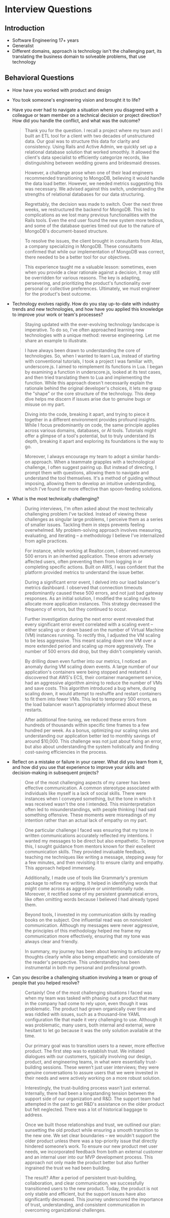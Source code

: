 # Interview Questions

## Introduction

- Software Engineering 17+ years
- Generalist
- Different domains, approach is technology isn't the challenging part, its
  translating the business domain to solveable problems, that use technology

## Behavioral Questions

- How have you worked with product and design
- You took someone's engineering vision and brought it to life?
- Have you ever had to navigate a situation where you disagreed with a colleague
  or team member on a technical decision or project direction? How did you
  handle the conflict, and what was the outcome?

  > Thank you for the question. I recall a project where my team and I built an
  > ETL tool for a client with two decades of unstructured data. Our goal was to
  > structure this data for clarity and consistency. Using Rails and Active
  > Admin, we quickly set up a relational database solution that worked
  > smoothly. It allowed the client's data specialist to efficiently categorize
  > records, like distinguishing between wedding gowns and bridesmaid dresses.

  > However, a challenge arose when one of their lead engineers recommended
  > transitioning to MongoDB, believing it would handle the data load better.
  > However, we needed metrics suggesting this was necessary. We advised against
  > this switch, understanding the strengths of relational databases for our
  > data structuring.

  > Regrettably, the decision was made to switch. Over the next three weeks, we
  > restructured the backend for MongoDB. This led to complications as we lost
  > many previous functionalities with the Rails tools. Even the end user found
  > the new system more tedious, and some of the database queries timed out due
  > to the nature of MongoDB's document-based structure.

  > To resolve the issues, the client brought in consultants from Atlas, a
  > company specializing in MongoDB. These consultants confirmed that while our
  > implementation of MongoDB was correct, there needed to be a better tool for
  > our objectives.

  > This experience taught me a valuable lesson: sometimes, even when you
  > provide a clear rationale against a decision, it may still be overridden for
  > various reasons. The key is adapting, persevering, and prioritizing the
  > product's functionality over personal or collective preferences. Ultimately,
  > we must engineer for the product's best outcome.
- Technology evolves rapidly. How do you stay up-to-date with industry trends
  and new technologies, and how have you applied this knowledge to improve your
  work or team's processes?

  > Staying updated with the ever-evolving technology landscape is imperative.
  > To do so, I've often approached learning new technologies with a unique
  > method: reverse engineering. Let me share an example to illustrate.

  > I have always been drawn to understanding the core of technologies. So, when
  > I wanted to learn Lua, instead of starting with conventional tutorials, I
  > took a project I was familiar with, underscore.js. I aimed to reimplement
  > its functions in Lua. I began by examining a function in underscore.js,
  > looked at its test cases, and then tried translating them to Lua and
  > implementing the function. While this approach doesn't necessarily explain
  > the rationale behind the original developer's choices, it lets me grasp the
  > "shape" or the core structure of the technology. This deep dive helps me
  > discern if issues arise due to genuine bugs or misuse on my part.

  > Diving into the code, breaking it apart, and trying to piece it together in
  > a different environment provides profound insights. While I focus
  > predominantly on code, the same principle applies across various domains,
  > databases, or AI tools. Tutorials might offer a glimpse of a tool's
  > potential, but to truly understand its depth, breaking it apart and
  > exploring its foundations is the way to go.

  > Moreover, I always encourage my team to adopt a similar hands-on approach.
  > When a teammate grapples with a technological challenge, I often suggest
  > pairing up. But instead of directing, I prompt them with questions, allowing
  > them to navigate and understand the tool themselves. It's a method of
  > guiding without imposing, allowing them to develop an intuitive
  > understanding, which I've found far more effective than spoon-feeding
  > solutions.

- What is the most technically challenging?

  > During interviews, I'm often asked about the most technically challenging
  > problem I've tackled. Instead of viewing these challenges as singular large
  > problems, I perceive them as a series of smaller issues. Tackling them in
  > steps prevents feeling overwhelmed. My problem-solving approach involves
  > measuring, evaluating, and iterating – a methodology I believe I've
  > internalized from agile practices.

  > For instance, while working at Realtor.com, I observed numerous 500 errors
  > in an inherited application. These errors adversely affected users, often
  > preventing them from logging in or completing specific actions. Built on
  > AWS, I was confident that the platform provided metrics to understand the
  > issue better.

  > During a significant error event, I delved into our load balancer's metrics
  > dashboard. I observed that connection timeouts predominantly caused these
  > 500 errors, and not just bad gateway responses. As an initial solution, I
  > modified the scaling rules to allocate more application instances. This
  > strategy decreased the frequency of errors, but they continued to occur.

  > Further investigation during the next error event revealed that every
  > significant error event correlated with a scaling event – either scaling up
  > or down based on the number of Virtual Machine (VM) instances running. To
  > rectify this, I adjusted the VM scaling to be less aggressive. This meant
  > scaling down one VM over a more extended period and scaling up more
  > aggressively. The number of 500 errors did drop, but they didn't completely
  > vanish.

  > By drilling down even further into our metrics, I noticed an anomaly during
  > VM scaling down events. A large number of our application's containers were
  > being stopped and restarted. I discovered that AWS's ECS, their container
  > management service, had an aggressive algorithm aiming to reduce the number
  > of VMs and save costs. This algorithm introduced a bug where, during scaling
  > down, it would attempt to reshuffle and restart containers to fit them into
  > fewer VMs. This led to temporary 500 errors, as the load balancer wasn't
  > appropriately informed about these restarts.

  > After additional fine-tuning, we reduced these errors from hundreds of
  > thousands within specific time frames to a few hundred per week. As a bonus,
  > optimizing our scaling rules and understanding our application better led to
  > monthly savings of around $10,000. This challenge was not just about fixing
  > an error, but also about understanding the system holistically and finding
  > cost-saving efficiencies in the process.

- Reflect on a mistake or failure in your career. What did you learn from it,
  and how did you use that experience to improve your skills and decision-making
  in subsequent projects?

  > One of the most challenging aspects of my career has been effective
  > communication. A common stereotype associated with individuals like myself
  > is a lack of social skills. There were instances when I conveyed something,
  > but the tone in which it was received wasn't the one I intended. This
  > misinterpretation often led to misunderstandings, with people thinking I had
  > said something offensive. These moments were misreadings of my intention
  > rather than an actual lack of empathy on my part.

  > One particular challenge I faced was ensuring that my tone in written
  > communications accurately reflected my intentions. I wanted my messages to
  > be direct but also empathetic. To improve this, I sought guidance from
  > mentors known for their excellent communication skills. They provided
  > invaluable feedback, teaching me techniques like writing a message, stepping
  > away for a few minutes, and then revisiting it to ensure clarity and
  > empathy. This approach helped immensely.

  > Additionally, I made use of tools like Grammarly's premium package to refine
  > my writing. It helped in identifying words that might come across as
  > aggressive or unintentionally rude. Moreover, it rectified some of my
  > persistent grammatical errors, like often omitting words because I believed
  > I had already typed them.

  > Beyond tools, I invested in my communication skills by reading books on the
  > subject. One influential read was on nonviolent communication. Although my
  > messages were never aggressive, the principles of this methodology helped me
  > frame my communication more effectively, ensuring that my tone was always
  > clear and friendly.

  > In summary, my journey has been about learning to articulate my thoughts
  > clearly while also being empathetic and considerate of the reader's
  > perspective. This understanding has been instrumental in both my personal
  > and professional growth.

- Can you describe a challenging situation involving a team or group of people
  that you helped resolve?

  > Certainly! One of the most challenging situations I faced was when my team
  > was tasked with phasing out a product that many in the company had come to
  > rely upon, even though it was problematic. The product had grown organically
  > over time and was riddled with issues, such as a thousand-line YAML
  > configuration file that made it very challenging to use. Although it was
  > problematic, many users, both internal and external, were hesitant to let go
  > because it was the only solution available at the time.

  > Our primary goal was to transition users to a newer, more effective product.
  > The first step was to establish trust. We initiated dialogues with our
  > customers, typically involving our design, product, and engineering teams,
  > in what were essentially trust-building sessions. These weren’t just user
  > interviews; they were genuine conversations to assure users that we were
  > invested in their needs and were actively working on a more robust solution.

  > Interestingly, the trust-building process wasn’t just external. Internally,
  > there had been a longstanding tension between the support side of our
  > organization and R&D. The support team had attempted in the past to get
  > R&D's assistance on the older product but felt neglected. There was a lot of
  > historical baggage to address.

  > Once we built those relationships and trust, we outlined our plan:
  > sunsetting the old product while ensuring a smooth transition to the new
  > one. We set clear boundaries – we wouldn't support the older product unless
  > there was a top-priority issue that directly hindered someone’s work. To
  > ensure our new product met user needs, we incorporated feedback from both an
  > external customer and an internal user into our MVP development process.
  > This approach not only made the product better but also further ingrained
  > the trust we had been building.

  > The result? After a period of persistent trust-building, collaboration, and
  > clear communication, we successfully transitioned users to the new product.
  > Today, the product is not only stable and efficient, but the support issues
  > have also significantly decreased. This journey underscored the importance
  > of trust, understanding, and consistent communication in overcoming
  > organizational challenges.
